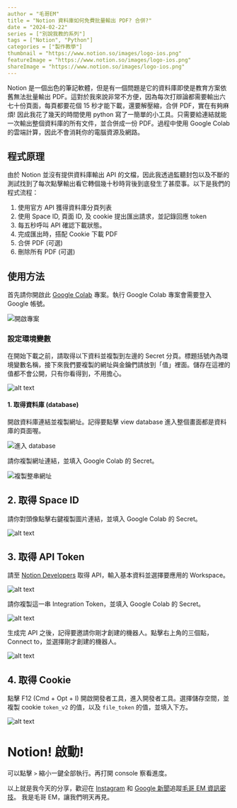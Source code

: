```yaml
---
author = "毛哥EM"
title = "Notion 資料庫如何免費批量輸出 PDF? 合併?"
date = "2024-02-22"
series = ["別說我教的系列"]
tags = ["Notion", "Python"]
categories = ["製作教學"]
thumbnail = "https://www.notion.so/images/logo-ios.png"
featureImage = "https://www.notion.so/images/logo-ios.png"
shareImage = "https://www.notion.so/images/logo-ios.png"
---
```


<!-- @format -->

Notion 是一個出色的筆記軟體，但是有一個問題是它的資料庫即使是教育方案依舊無法批量輸出 PDF。這對於我來說非常不方便，因為每次打辯論都需要輸出六七十份頁面，每頁都要花個 15 秒才能下載，還要解壓縮，合併 PDF，實在有夠麻煩! 因此我花了幾天的時間使用 python 寫了一簡單的小工具。只需要給連結就能一次輸出整個資料庫的所有文件，並合併成一份 PDF。過程中使用 Google Colab 的雲端計算，因此不會消耗你的電腦資源及網路。

<!--more-->

## 程式原理

由於 Notion 並沒有提供資料庫輸出 API 的文檔，因此我透過監聽封包以及不斷的測試找到了每次點擊輸出看它轉個幾十秒時背後到底發生了甚麼事。以下是我們的程式流程：

1. 使用官方 API 獲得資料庫分頁列表
2. 使用 Space ID, 頁面 ID, 及 cookie 提出匯出請求，並記錄回應 token
3. 每五秒呼叫 API 確認下載狀態。
4. 完成匯出時，搭配 Cookie 下載 PDF
5. 合併 PDF (可選)
6. 刪除所有 PDF (可選)

## 使用方法

首先請你開啟此 [Google Colab](https://colab.research.google.com/drive/1GxBcJEl8o9fuB-MpTSEjZNIFWInhHlH6?usp=sharing) 專案。執行 Google Colab 專案會需要登入 Google 帳號。

![開啟專案](project.png)

### 設定環境變數

在開始下載之前，請取得以下資料並複製到左邊的 Secret 分頁。標題括號內為環境變數名稱，接下來我們要複製的網址與金鑰們請放到「值」裡面。儲存在這裡的值都不會公開，只有你看得到，不用擔心。

![alt text](image.png)

#### 1. 取得資料庫 (database)

開啟資料庫連結並複製網址。記得要點擊 view database 進入整個畫面都是資料庫的頁面喔。

![進入 database](image-1.png)

請你複製網址連結，並填入 Google Colab 的 Secret。

![複製整串網址](image-2.png)

## 2. 取得 Space ID

請你對頭像點擊右鍵複製圖片連結，並填入 Google Colab 的 Secret。

![alt text](image-3.png)

## 3. 取得 API Token

請至 [Notion Developers](https://www.notion.so/my-integrations) 取得 API，輸入基本資料並選擇要應用的 Workspace。

![alt text](image-4.png)

請你複製這一串 Integration Token，並填入 Google Colab 的 Secret。

![alt text](image-5.png)

生成完 API 之後，記得要邀請你剛才創建的機器人。點擊右上角的三個點，Connect to，並選擇剛才創建的機器人。

![alt text](image-7.png)

## 4. 取得 Cookie

點擊 F12 (Cmd + Opt + I) 開啟開發者工具，進入開發者工具。選擇儲存空間，並複製 cookie `token_v2` 的值，以及 `file_token` 的值，並填入下方。

![alt text](image-6.png)

# Notion! 啟動!

可以點擊 `>` 縮小一鍵全部執行。再打開 console 察看進度。



以上就是我今天的分享，歡迎在 [Instagram](https://www.instagram.com/emtech.cc) 和 [Google 新聞](https://news.google.com/publications/CAAqBwgKMKXLvgswsubVAw?ceid=TW:zh-Hant&oc=3)追蹤[毛哥 EM 資訊密技](https://emtech.cc/)。
我是毛哥 EM，讓我們明天再見。
